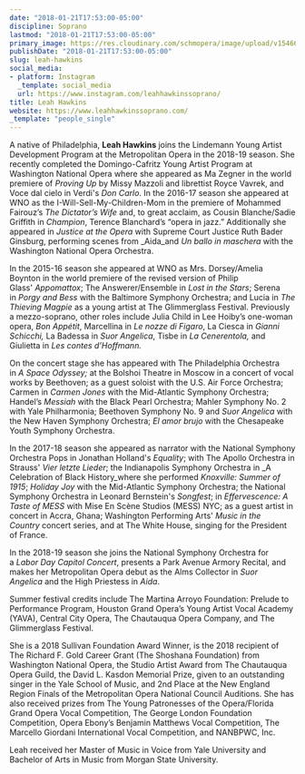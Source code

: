 ```yaml
---
date: "2018-01-21T17:53:00-05:00"
discipline: Soprano
lastmod: "2018-01-21T17:53:00-05:00"
primary_image: https://res.cloudinary.com/schmopera/image/upload/v1546624209/media/2019/01/LeahHawkins.png
publishDate: "2018-01-21T17:53:00-05:00"
slug: leah-hawkins
social_media:
- platform: Instagram
  _template: social_media
  url: https://www.instagram.com/leahhawkinssoprano/
title: Leah Hawkins
website: https://www.leahhawkinssoprano.com/
_template: "people_single"
---
```

A native of Philadelphia, **Leah Hawkins** joins the Lindemann Young Artist Development Program at the Metropolitan Opera in the 2018-19 season. She recently completed the Domingo-Cafritz Young Artist Program at Washington National Opera where she appeared as Ma Zegner in the world premiere of _Proving Up_ by Missy Mazzoli and librettist Royce Vavrek, and Voce dal cielo in Verdi's _Don Carlo_. In the 2016-17 season she appeared at WNO as the I-Will-Sell-My-Children-Mom in the premiere of Mohammed Fairouz’s _The Dictator’s Wife_ and, to great acclaim, as Cousin Blanche/Sadie Griffith in _Champion_, Terence Blanchard’s “opera in jazz.” Additionally she appeared in _Justice at the Opera_ with Supreme Court Justice Ruth Bader Ginsburg, performing scenes from _Aida_and _Un ballo in maschera_ with the Washington National Opera Orchestra.

In the 2015-16 season she appeared at WNO as Mrs. Dorsey/Amelia Boynton in the world premiere of the revised version of Philip Glass' _Appomattox_; The Answerer/Ensemble in _Lost in the Stars_; Serena in _Porgy and Bess_ with the Baltimore Symphony Orchestra; and Lucia in _The Thieving Magpie_ as a young artist at The Glimmerglass Festival. Previously a mezzo-soprano, other roles include Julia Child in Lee Hoiby’s one-woman opera, _Bon Appétit_, Marcellina in _Le nozze di Figaro_, La Ciesca in _Gianni Schicchi,_ La Badessa in _Suor Angelica_, Tisbe in _La Cenerentola,_ and Giulietta in _Les contes d’Hoffmann._

On the concert stage she has appeared with The Philadelphia Orchestra in _A Space Odyssey;_ at the Bolshoi Theatre in Moscow in a concert of vocal works by Beethoven; as a guest soloist with the U.S. Air Force Orchestra; Carmen in _Carmen Jones_ with the Mid-Atlantic Symphony Orchestra; Handel’s _Messiah_ with the Black Pearl Orchestra; Mahler Symphony No. 2 with Yale Philharmonia; Beethoven Symphony No. 9 and _Suor Angelica_ with the New Haven Symphony Orchestra; _El amor brujo_ with the Chesapeake Youth Symphony Orchestra.

In the 2017-18 season she appeared as narrator with the National Symphony Orchestra Pops in Jonathan Holland's _Equality_; with The Apollo Orchestra in Strauss' _Vier letzte Lieder_; the Indianapolis Symphony Orchestra in _A Celebration of Black History_where she performed _Knoxville: Summer of 1915_; _Holiday Joy_ with the Mid-Atlantic Symphony Orchestra; the National Symphony Orchestra in Leonard Bernstein's _Songfest_; in _Effervescence: A Taste of MESS_ with Mise En Scène Studios (MESS) NYC; as a guest artist in concert in Accra, Ghana; Washington Performing Arts' _Music in the Country_ concert series, and at The White House, singing for the President of France. 

In the 2018-19 season she joins the National Symphony Orchestra for a _Labor Day Capitol Concert_, presents a Park Avenue Armory Recital, and makes her Metropolitan Opera debut as the Alms Collector in _Suor Angelica_ and the High Priestess in _Aida_.

Summer festival credits include The Martina Arroyo Foundation: Prelude to Performance Program, Houston Grand Opera’s Young Artist Vocal Academy (YAVA), Central City Opera, The Chautauqua Opera Company, and The Glimmerglass Festival.

She is a 2018 Sullivan Foundation Award Winner, is the 2018 recipient of The Richard F. Gold Career Grant (The Shoshana Foundation) from Washington National Opera, the Studio Artist Award from The Chautauqua Opera Guild, the David L. Kasdon Memorial Prize, given to an outstanding singer in the Yale School of Music, and 2nd Place at the New England Region Finals of the Metropolitan Opera National Council Auditions. She has also received prizes from The Young Patronesses of the Opera/Florida Grand Opera Vocal Competition, The George London Foundation Competition, Opera Ebony’s Benjamin Matthews Vocal Competition, The Marcello Giordani International Vocal Competition, and NANBPWC, Inc.

Leah received her Master of Music in Voice from Yale University and Bachelor of Arts in Music from Morgan State University.